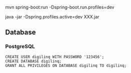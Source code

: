 mvn spring-boot:run -Dspring-boot.run.profiles=dev

java -jar -Dspring.profiles.active=dev XXX.jar

## Database

### PostgreSQL 

```
CREATE USER digilinq WITH PASSWORD '123456';
CREATE DATABASE digilinq;
GRANT ALL PRIVILEGES ON DATABASE digilinq TO digilinq; 
```